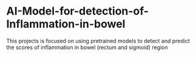 # AI-Model-for-detection-of-Inflammation-in-bowel
This projects is focused on using pretrained models to detect and predict the scores of inflammation in bowel (rectum and sigmoid) region
